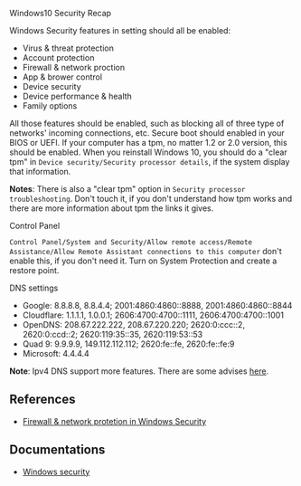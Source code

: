 Windows10 Security Recap

Windows Security features in setting should all be enabled:

- Virus & threat protection
- Account protection
- Firewall & network proction
- App & brower control
- Device security
- Device performance & health
- Family options

All those features should be enabled, such as blocking all of three type of networks' incoming connections, etc. Secure boot should enabled in your BIOS or UEFI. If your computer has a tpm, no matter 1.2 or 2.0 version, this should be enabled. When you reinstall Windows 10, you should do a "clear tpm" in `Device security/Security processor details`, if the system display that information.

**Notes**: There is also a "clear tpm" option in `Security processor troubleshooting`. Don't touch it, if you don't understand how tpm works and there are more information about tpm the links it gives.

Control Panel

`Control Panel/System and Security/Allow remote access/Remote Assistance/Allow Remote Assistant connections to this computer` don't enable this, if you don't need it. Turn on System Protection and create a restore point.

DNS settings

- Google: 8.8.8.8, 8.8.4.4; 2001:4860:4860::8888, 2001:4860:4860::8844
- Cloudflare: 1.1.1.1, 1.0.0.1; 2606:4700:4700::1111, 2606:4700:4700::1001
- OpenDNS: 208.67.222.222, 208.67.220.220; 2620:0:ccc::2, 2620:0:ccd::2; 2620:119:35::35, 2620:119:53::53
- Quad 9: 9.9.9.9, 149.112.112.112; 2620:fe::fe, 2620:fe::fe:9
- Microsoft: 4.4.4.4

**Note**: Ipv4 DNS support more features. There are some advises [here](https://support.opendns.com/hc/en-us/community/posts/245247727-What-are-the-IPv6-addresses-for-OpenDNS-).

## References

- [Firewall & network protetion in Windows Security](https://support.microsoft.com/en-us/windows/firewall-network-protection-in-windows-security-aef9838b-d081-fd75-3b1b-e5fa794c003b)

## Documentations

- [Windows security](https://docs.microsoft.com/en-us/windows/security/)
